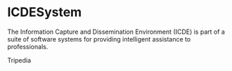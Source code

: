 # ICDESystem
The Information Capture and Dissemination Environment (ICDE) is part of a suite of software systems for providing intelligent assistance to professionals.


Tripedia